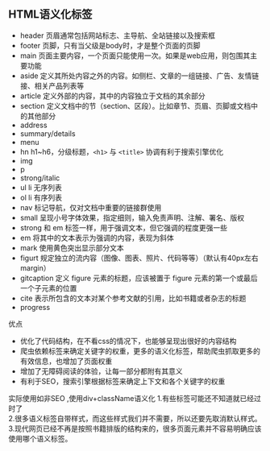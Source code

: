 ## HTML语义化标签
-   header 页眉通常包括网站标志、主导航、全站链接以及搜索框
-   footer 页脚，只有当父级是body时，才是整个页面的页脚
-   main 页面主要内容，一个页面只能使用一次。如果是web应用，则包围其主要功能
-   aside 定义其所处内容之外的内容。如侧栏、文章的一组链接、广告、友情链接、相关产品列表等
-   article 定义外部的内容，其中的内容独立于文档的其余部分
-   section 定义文档中的节（section、区段）。比如章节、页眉、页脚或文档中的其他部分
-   address
-   summary/details
-   menu
-   hn  h1~h6，分级标题，`<h1>` 与 `<title>` 协调有利于搜索引擎优化
-   img
-   p
-   strong/italic
-  ul li 无序列表
-  ol li 有序列表
-  nav 标记导航，仅对文档中重要的链接群使用
-  small 呈现小号字体效果，指定细则，输入免责声明、注解、署名、版权
-  strong 和 em 标签一样，用于强调文本，但它强调的程度更强一些
-  em 将其中的文本表示为强调的内容，表现为斜体
-  mark 使用黄色突出显示部分文本
-  figurt 规定独立的流内容（图像、图表、照片、代码等等）（默认有40px左右margin）
- gitcaption 定义 figure 元素的标题，应该被置于 figure 元素的第一个或最后一个子元素的位置
- cite 表示所包含的文本对某个参考文献的引用，比如书籍或者杂志的标题
- progress


优点

-  优化了代码结构，在不看css的情况下，也能够呈现出很好的内容结构
-  爬虫依赖标签来确定关键字的权重，更多的语义化标签，帮助爬虫抓取更多的有效信息，也增加了页面权重
-  增加了无障碍阅读的体验，让每一部分都附有其意义
-  有利于SEO，搜索引擎根据标签来确定上下文和各个关键字的权重
  
  
实际使用如非SEO ,使用div+className语义化
    1.有些标签可能还不知道就已经过时了  
	2.很多语义标签自带样式，而这些样式我们并不需要，所以还要先取消默认样式。  
    3.现代网页已经不再是按照书籍排版的结构来的，很多页面元素并不容易明确应该使用哪个语义标签。